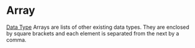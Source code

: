 # Array
[Data Type](../data_types.md)
Arrays are lists of other existing data types. They are enclosed by square brackets and each element is separated from the next by a comma.
